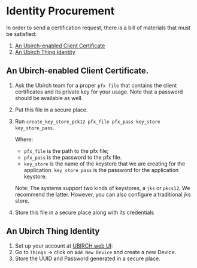 # Identity Procurement

In order to send a certification request, there is a bill of materials that must be satisfied:

1. [An Ubirch-enabled Client Certificate](#an-ubirch-enabled-client-certificate)
1. [An Ubirch Thing Identity](#an-ubirch-thing-identity)

## An Ubirch-enabled Client Certificate.

1. Ask the Ubirch team for a proper `pfx file` that contains the client certificates and its private key for your usage. Note that a password should be available as well.
2. Put this file in a secure place.
3. Run `create_key_store_pck12 pfx_file pfx_pass key_store key_store_pass`. 
   
   Where:
      - `pfx_file` is the path to the pfx file;
      - `pfx_pass` is the password to the pfx file. 
      - `key_store` is the name of the keystore that we are creating for the application. 
      `key_store_pass` is the password for the application keystore. 

   Note: The systems support two kinds of keystores, a `jks` or `pkcs12`. We recommend the latter. However, you can also configure a traditional jks store.

4. Store this file in a secure place along with its credentials

## An Ubirch Thing Identity

1. Set up your account at [UBIRCH web UI](https://console.dev.ubirch.com/):
2. Go to `Things` -> click on `Add New Device` and create a new Device.
4. Store the UUID and Password generated in a secure place.

